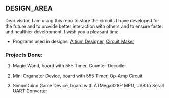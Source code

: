 ## DESIGN_AREA

Dear visitor, I am using this repo to store the circuits I have developed for the future and to provide better interaction with others and to ensure faster and healthier development. I wish you a pleasant time.

   * Programs used in designs: [Altium Designer](https://www.altium.com/altium-designer/), [Circuit Maker](https://www.circuitmaker.com/)
   
### Projects Done:

   1. Magic Wand, board with 555 Timer, Counter-Decoder
   
   2. Mini Organator Device, board with 555 Timer, Op-Amp Circuit 
   
   3. SimonDuino Game Device, board with ATMega328P MPU, USB to Serail UART Converter

